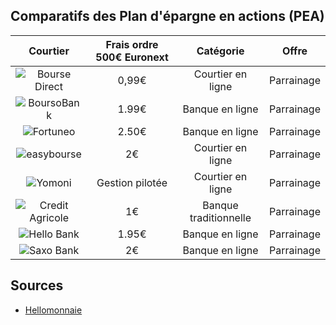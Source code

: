 ## Comparatifs des Plan d'épargne en actions (PEA)

|Courtier|Frais ordre 500€ Euronext|Catégorie|Offre|
|:------:|:-----------------------:|:-------:|:----------------:|
|![Bourse Direct](https://i.ibb.co/k4zZd5m/1.webp)|0,99€|Courtier en ligne|Parrainage|
|![BoursoBank](https://i.ibb.co/yP0KyJv/4.jpg)|1.99€|Banque en ligne|Parrainage|
|![Fortuneo](https://i.ibb.co/dJjf60q/2.webp)|2.50€|Banque en ligne|Parrainage|
|![easybourse](https://i.ibb.co/prC8Q5x/5.webp)|2€|Courtier en ligne|Parrainage|
|![Yomoni](https://i.ibb.co/xHqr2PS/3.webp)|Gestion pilotée|Courtier en ligne|Parrainage|
|![Credit Agricole](https://i.ibb.co/WBRqXwY/ca.png)|1€|Banque traditionnelle|Parrainage|
|![Hello Bank](https://i.ibb.co/FBZqmvR/1.png)|1.95€|Banque en ligne|Parrainage|
|![Saxo Bank](https://i.ibb.co/PZyPJVG/saxo.png)|2€|Banque en ligne|Parrainage|


## Sources
- [Hellomonnaie](https://www.hellomonnaie.fr/comparatif/pea/)
